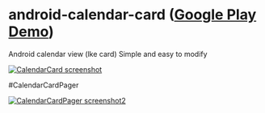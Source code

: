 android-calendar-card ([Google Play Demo][3])
=====================

Android calendar view (lke card)
Simple and easy to modify


[![CalendarCard screenshot][1]][1]

#CalendarCardPager

[![CalendarCardPager screenshot2][2]][2]


[1]: https://github.com/kenumir/android-calendar-card/raw/master/calendar-card-sample/_work/device-2013-10-12-151801.png
[2]: https://github.com/kenumir/android-calendar-card/raw/master/calendar-card-sample/_work/device-2013-10-12-151820.png
[3]: https://play.google.com/store/apps/details?id=com.wt.calendarcardsample
